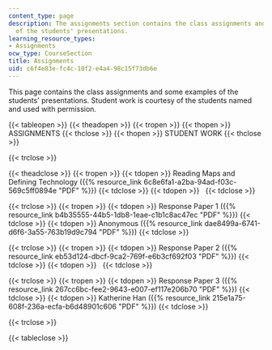 ```yaml
---
content_type: page
description: The assignments section contains the class assignments and some examples
  of the students' presentations.
learning_resource_types:
- Assignments
ocw_type: CourseSection
title: Assignments
uid: c6f4e83e-fc4c-10f2-e4a4-98c15f73db6e
---
```


This page contains the class assignments and some examples of the students' presentations. Student work is courtesy of the students named and used with permission.

{{< tableopen >}}
{{< theadopen >}}
{{< tropen >}}
{{< thopen >}}
ASSIGNMENTS
{{< thclose >}}
{{< thopen >}}
STUDENT WORK
{{< thclose >}}

{{< trclose >}}

{{< theadclose >}}
{{< tropen >}}
{{< tdopen >}}
Reading Maps and Defining Technology ({{% resource_link 6c8e6fa1-a2ba-94ad-f03c-569c5ff0894e "PDF" %}})
{{< tdclose >}}
{{< tdopen >}}
 
{{< tdclose >}}

{{< trclose >}}
{{< tropen >}}
{{< tdopen >}}
Response Paper 1 ({{% resource_link b4b35555-44b5-1db8-1eae-c1b1c8ac47ec "PDF" %}})
{{< tdclose >}}
{{< tdopen >}}
Anonymous ({{% resource_link dae8499a-6741-d6f6-3a55-763b19d9c794 "PDF" %}})
{{< tdclose >}}

{{< trclose >}}
{{< tropen >}}
{{< tdopen >}}
Response Paper 2 ({{% resource_link eb53d124-dbcf-9ca2-769f-e6b3cf692f03 "PDF" %}})
{{< tdclose >}}
{{< tdopen >}}
 
{{< tdclose >}}

{{< trclose >}}
{{< tropen >}}
{{< tdopen >}}
Response Paper 3 ({{% resource_link 267cc6bc-fee2-9643-e007-ef117e206b70 "PDF" %}})
{{< tdclose >}}
{{< tdopen >}}
Katherine Han ({{% resource_link 215e1a75-608f-236a-ecfa-b6d48901c606 "PDF" %}})
{{< tdclose >}}

{{< trclose >}}

{{< tableclose >}}